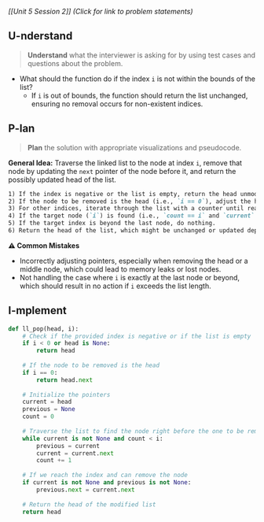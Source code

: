 *[[Unit 5 Session 2]] (Click for link to problem statements)*

## U-nderstand
 
> **Understand** what the interviewer is asking for by using test cases and questions about the problem.

- What should the function do if the index `i` is not within the bounds of the list?
  - If `i` is out of bounds, the function should return the list unchanged, ensuring no removal occurs for non-existent indices.

## P-lan

> **Plan** the solution with appropriate visualizations and pseudocode.

**General Idea:** Traverse the linked list to the node at index `i`, remove that node by updating the `next` pointer of the node before it, and return the possibly updated head of the list.

```markdown
1) If the index is negative or the list is empty, return the head unmodified.
2) If the node to be removed is the head (i.e., `i == 0`), adjust the head to the next node.
3) For other indices, iterate through the list with a counter until reaching the node just before the target index.
4) If the target node (`i`) is found (i.e., `count == i` and `current` is not `None`), adjust the `previous.next` to skip `current`, effectively removing it.
5) If the target index is beyond the last node, do nothing.
6) Return the head of the list, which might be unchanged or updated depending on the index.
```

**⚠️ Common Mistakes**

- Incorrectly adjusting pointers, especially when removing the head or a middle node, which could lead to memory leaks or lost nodes.
- Not handling the case where `i` is exactly at the last node or beyond, which should result in no action if `i` exceeds the list length.

## I-mplement

```python
def ll_pop(head, i):
    # Check if the provided index is negative or if the list is empty
    if i < 0 or head is None:
        return head
    
    # If the node to be removed is the head
    if i == 0:
        return head.next
    
    # Initialize the pointers
    current = head
    previous = None
    count = 0
    
    # Traverse the list to find the node right before the one to be removed
    while current is not None and count < i:
        previous = current
        current = current.next
        count += 1
    
    # If we reach the index and can remove the node
    if current is not None and previous is not None:
        previous.next = current.next
    
    # Return the head of the modified list
    return head
```